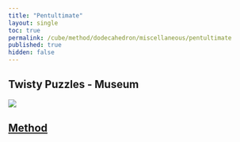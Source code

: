 ```yaml
---
title: "Pentultimate"
layout: single
toc: true
permalink: /cube/method/dodecahedron/miscellaneous/pentultimate
published: true
hidden: false
---
```


<head>
  <base target="_blank">
</head>



## Twisty Puzzles - Museum

<a href="https://twistypuzzles.com/app/museum/museum_showitem.php?pkey=1741">
  <img src="https://twistypuzzles.com/museum/large/01741-07.jpg">
</a>



## [Method](/cube/method/dodecahedron/miscellaneous/pentultimate/method)
